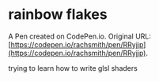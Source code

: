 # rainbow flakes

A Pen created on CodePen.io. Original URL: [https://codepen.io/rachsmith/pen/RRyjjp](https://codepen.io/rachsmith/pen/RRyjjp).

trying to learn how to write glsl shaders